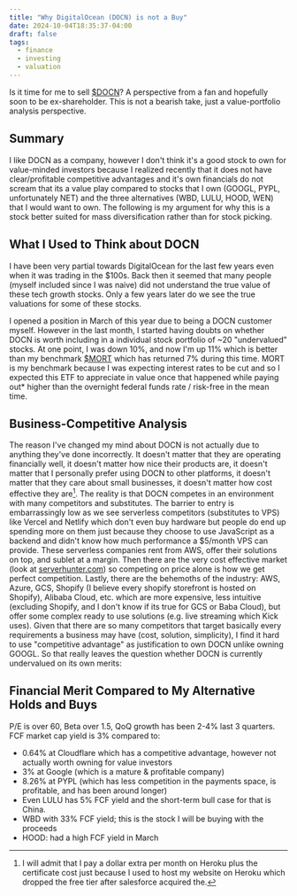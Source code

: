 ```yaml
---
title: "Why DigitalOcean (DOCN) is not a Buy"
date: 2024-10-04T18:35:37-04:00
draft: false
tags:
  - finance
  - investing
  - valuation
---
```


Is it time for me to sell [$DOCN](https://finance.yahoo.com/quote/DOCN/)? A perspective from a fan and hopefully soon to be ex-shareholder. This is not a bearish take, just a value-portfolio analysis perspective.

## Summary

I like DOCN as a company, however I don't think it's a good stock to own for value-minded investors because I realized recently that it does not have clear/profitable competitive advantages and it's own financials do not scream that its a value play compared to stocks that I own (GOOGL, PYPL, unfortunately NET) and the three alternatives (WBD, LULU, HOOD, WEN) that I would want to own. The following is my argument for why this is a stock better suited for mass diversification rather than for stock picking.

## What I Used to Think about DOCN

I have been very partial towards DigitalOcean for the last few years even when it was trading in the $100s. Back then it seemed that many people (myself included since I was naive) did not understand the true value of these tech growth stocks. Only a few years later do we see the true valuations for some of these stocks.

I opened a position in March of this year due to being a DOCN customer myself. However in the last month, I started having doubts on whether DOCN is worth including in a individual stock portfolio of ~20 "undervalued" stocks. At one point, I was down 10%, and now I'm up 11% which is better than my benchmark [$MORT](https://finance.yahoo.com/quote/MORT/) which has returned 7% during this time. MORT is my benchmark because I was expecting interest rates to be cut and so I expected this ETF to appreciate in value once that happened while paying out* higher than the overnight federal funds rate / risk-free in the mean time.

## Business-Competitive Analysis

The reason I've changed my mind about DOCN is not actually due to anything they've done incorrectly. It doesn't matter that they are operating financially well, it doesn't matter how nice their products are, it doesn't matter that I personally prefer using DOCN to other platforms, it doesn't matter that they care about small businesses, it doesn't matter how cost effective they are[^1]. The reality is that DOCN competes in an environment with many competitors and substitutes. The barrier to entry is embarrassingly low as we see serverless competitors (substitutes to VPS) like Vercel and Netlify which don't even buy hardware but people do end up spending more on them just because they choose to use JavaScript as a backend and didn't know how much performance a $5/month VPS can provide. These serverless companies rent from AWS, offer their solutions on top, and sublet at a margin. Then there are the very cost effective market (look at [serverhunter.com](https://www.serverhunter.com)) so competing on price alone is how we get perfect competition. Lastly, there are the behemoths of the industry: AWS, Azure, GCS, Shopify (I believe every shopify storefront is hosted on Shopify), Alibaba Cloud, etc. which are more expensive, less intuitive (excluding Shopify, and I don't know if its true for GCS or Baba Cloud), but offer some complex ready to use solutions (e.g. live streaming which Kick uses). Given that there are so many competitors that target basically every requirements a business may have (cost, solution, simplicity), I find it hard to use "competitive advantage" as justification to own DOCN unlike owning GOOGL. So that really leaves the question whether DOCN is currently undervalued on its own merits:

## Financial Merit Compared to My Alternative Holds and Buys

P/E is over 60, Beta over 1.5, QoQ growth has been 2-4% last 3 quarters. FCF market cap yield is 3% compared to:

- 0.64% at Cloudflare which has a competitive advantage, however not actually worth owning for value investors
- 3% at Google (which is a mature & profitable company)
- 8.26% at PYPL (which has less competition in the payments space, is profitable, and has been around longer)
- Even LULU has 5% FCF yield and the short-term bull case for that is China.
- WBD with 33% FCF yield; this is the stock I will be buying with the proceeds
- HOOD: had a high FCF yield in March

[^1]: I will admit that I pay a dollar extra per month on Heroku plus the certificate cost just because I used to host my website on Heroku which dropped the free tier after salesforce acquired the.
